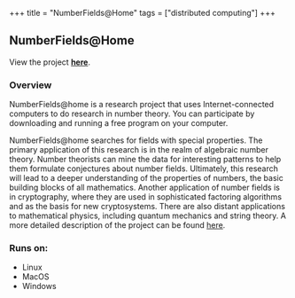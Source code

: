 +++
title = "NumberFields@Home"
tags = ["distributed computing"]
+++

## NumberFields@Home

View the project [**here**](https://numberfields.asu.edu/NumberFields/).

### Overview

NumberFields@home is a research project that uses Internet-connected computers to do research in number theory. You can participate by downloading and running a free program on your computer.

NumberFields@home searches for fields with special properties. The primary application of this research is in the realm of algebraic number theory. Number theorists can mine the data for interesting patterns to help them formulate conjectures about number fields. Ultimately, this research will lead to a deeper understanding of the properties of numbers, the basic building blocks of all mathematics. Another application of number fields is in cryptography, where they are used in sophisticated factoring algorithms and as the basis for new cryptosystems. There are also distant applications to mathematical physics, including quantum mechanics and string theory. A more detailed description of the project can be found [here](https://numberfields.asu.edu/NumberFields/ProjectDescription.html). 

### Runs on:
- Linux
- MacOS
- Windows
